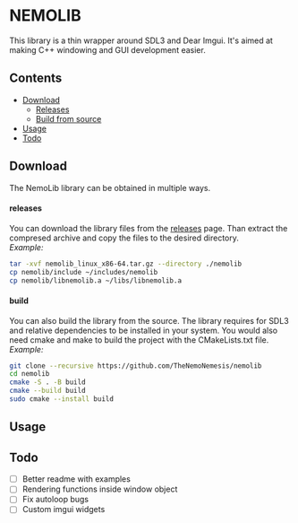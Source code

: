 # NEMOLIB
This library is a thin wrapper around SDL3 and Dear Imgui.
It's aimed at making C++ windowing and GUI development easier.

## Contents
- [Download](#Download) 
    - [Releases](#releases) 
    - [Build from source](#build) 
- [Usage](#Usage) 
- [Todo](#Todo) 

## Download
The NemoLib library can be obtained in multiple ways.
#### releases
You can download the library files from the [releases](https://github.com/TheNemoNemesis/nemolib/releases) page.
Than extract the compresed archive and copy the files to the desired directory.\
*Example:*
```bash
tar -xvf nemolib_linux_x86-64.tar.gz --directory ./nemolib
cp nemolib/include ~/includes/nemolib
cp nemolib/libnemolib.a ~/libs/libnemolib.a
```
#### build
You can also build the library from the source. The library requires for SDL3 and relative dependencies to be
installed in your system. You would also need cmake and make to build the project with the CMakeLists.txt file.\
*Example:*
```bash
git clone --recursive https://github.com/TheNemoNemesis/nemolib
cd nemolib
cmake -S . -B build
cmake --build build
sudo cmake --install build
```

## Usage


## Todo
- [ ] Better readme with examples
- [ ] Rendering functions inside window object
- [ ] Fix autoloop bugs
- [ ] Custom imgui widgets
